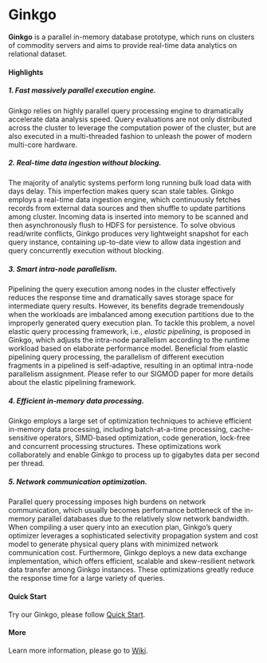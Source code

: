 
# Ginkgo

**Ginkgo** is a parallel in-memory database prototype, which runs on clusters of commodity servers and aims to provide real-time data analytics on relational dataset. 

#### Highlights

##### 1. Fast massively parallel execution engine.

Ginkgo relies on highly parallel query processing engine to dramatically accelerate data analysis speed. Query evaluations are not only distributed across the cluster to leverage the computation power of the cluster, but are also executed in a multi-threaded fashion to unleash the power of modern multi-core hardware.

##### 2. Real-time data ingestion without blocking.
The majority of analytic systems perform long running bulk load data with days delay. This imperfection makes query scan stale tables. Ginkgo employs a real-time data ingestion engine, which continuously fetches records from external data sources and then shuffle to update partitions among cluster. Incoming data is inserted into memory to be scanned and then asynchronously flush to HDFS for persistence. To solve obvious read/write conflicts, Ginkgo produces very lightweight snapshot for each query instance, containing up-to-date view to allow data ingestion and query concurrently execution without blocking.

##### 3. Smart intra-node parallelism. 

Pipelining the query execution among nodes in the cluster effectively reduces the response time and dramatically saves storage space for intermediate query results. However, its benefits degrade tremendously when the workloads are imbalanced among execution partitions due to the improperly generated query execution plan. To tackle this problem, a novel elastic query processing framework, i.e., *elastic pipelining*, is proposed in Ginkgo, which adjusts the intra-node parallelism according to the runtime workload based on elaborate performance model. Beneficial from elastic pipelining query processing, the parallelism of different execution fragments in a pipelined is self-adaptive, resulting in an optimal intra-node parallelism assignment. Please refer to our SIGMOD paper for more details about the elastic pipelining framework.


##### 4. Efficient in-memory data processing.

Ginkgo employs a large set of optimization techniques to achieve efficient in-memory data processing, including batch-at-a-time processing, cache-sensitive operators, SIMD-based optimization, code generation, lock-free and concurrent processing structures. These optimizations work collaborately and enable Ginkgo to process up to gigabytes data per second per thread.

##### 5. Network communication optimization. 
Parallel query processing imposes high burdens on network communication, which usually becomes performance bottleneck of the in-memory parallel databases due to the relatively slow network bandwidth. When compiling a user query into an execution plan, Ginkgo’s query optimizer leverages a sophisticated selectivity propagation system and cost model to generate physical query plans with minimized network communication cost. Furthermore, Ginkgo deploys a new data exchange implementation, which offers efficient, scalable and skew-resilient network data transfer among Ginkgo instances. These optimizations greatly reduce the response time for a large variety of queries.



#### Quick Start
Try our Ginkgo, please follow [Quick Start](https://github.com/daseECNU/Ginkgo/wiki/Installation-steps).

#### More 
Learn more information, please go to [Wiki](https://github.com/daseECNU/Ginkgo/wiki/home).

